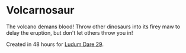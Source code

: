 Volcarnosaur
============
The volcano demans blood! Throw other dinosaurs into its firey maw to delay the eruption, but don't let others throw you in!

Created in 48 hours for [Ludum Dare 29](http://www.ludumdare.com/compo/ludum-dare-29/).

